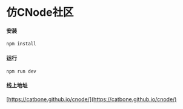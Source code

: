 # 仿CNode社区

#### 安装
``` 
npm install
```

#### 运行
```
npm run dev
```

#### 线上地址

[https://catbone.github.io/cnode/](https://catbone.github.io/cnode/)
